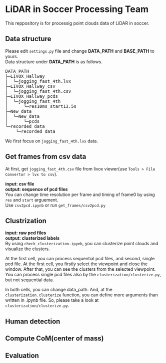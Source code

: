 # LiDAR in Soccer Processing Team
This reppository is for processig point clouds data of LiDAR in soccer.  
## Data structure
Please edit `settings.py` file and change __DATA_PATH__ and __BASE_PATH__ to yours.  
Data structure under __DATA_PATH__ is as follows.
<pre>
DATA_PATH
├─LIVOX_Hallway
|  └─jogging_fast_4th.lvx
├─LIVOX_Hallway_csv
|  └─jogging_fast_4th.csv
├─LIVOX_Hallway_pcds
│  └─jogging_fast_4th
│      └─res10ms_start13.5s
├─New_data
│  └─New_data
│      └─pcds
└─recorded data
    └─recorded data
</pre>
We first focus on `jogging_fast_4th.lvx` data.
## Get frames from csv data  
At first, get `jogging_fast_4th.csv` file from livox viewer(use `Tools > File Convertor > lvx to csv`).  

**input: csv file  
output: sequence of pcd files**  
You can change time resolution per frame and timing of frame0 by using `res` and `start` arguement.  
Use `csv2pcd.ipynb` or run `get_frames/csv2pcd.py`  

## Clustrization  
**input: raw pcd files  
output: clusterized labels**  
By using `check_clusterization.ipynb`, you can clusterize point clouds and visualize the clusters.  

At the first cell, you can process sequential pcd files, and second, single pcd file.
At the first cell, you firstly select the viewpoint and close the window. After that, you can see the clusters from the selected viewpoint.  
You can process single pcd files also by the `clusterization/clusterize.py`, but not sequential data.  

In both cells, you can change data_path. And, at the `clusterization.clusterize` function, you can define more arguments than written in .ipynb file. So, please take a look at `clusterization/clusterize.py`.

## Human detection
## Compute CoM(center of mass)
## Evaluation
